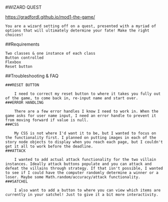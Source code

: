 #WIZARD QUEST

https://gradfordl.github.io/mod1-the-game/

    You are a wizard setting off on a quest, presented with a myriad of options that will ultimately determine your fate! Make the right choices! 

##Requirements

    Two classes & one instance of each class
    Button controlled
    Flexbox
    Reset button
    
##Troubleshooting & FAQ 

    ###RESET BUTTON 

        I need to correct my reset button to where it takes you fully out of the game, to come back in, re-input name and start over. 
    ###ERROR HANDLING

        There are a few error handles I know I need to work in. When the game asks for user name input, I need an error handle to prevent it from moving forward if value is null. 
    ###CSS

        My CSS is not where I'd want it to be, but I wanted to focus on the functionality first. I planned on putting images in each of the story node objects to display when you reach each page, but I couldn't get it all to work before the deadline. 
    ###ATTACK

        I wanted to add actual attack functionality for the two villain instances. Ideally attack buttons populate and you can attack and defeat the villains through strategy. If that isn't possible, I wanted to see if I could have the computer randomly determine a winner or a loser. Maybe some Math.random/accuracy/attack functionality. 
    ###SATCHEL 

        I also want to add a button to where you can view which items are currently in your satchel! Just to give it a bit more interactivity. 